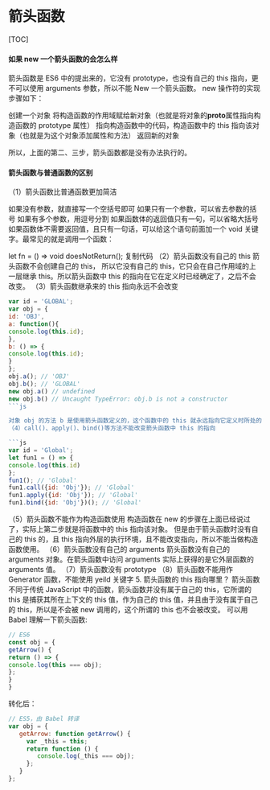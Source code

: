 # 箭头函数

[TOC]

#### 如果 new 一个箭头函数的会怎么样

箭头函数是 ES6 中的提出来的，它没有 prototype，也没有自己的 this 指向，更不可以使用 arguments 参数，所以不能 New 一个箭头函数。
new 操作符的实现步骤如下：

创建一个对象
将构造函数的作用域赋给新对象（也就是将对象的**proto**属性指向构造函数的 prototype 属性）
指向构造函数中的代码，构造函数中的 this 指向该对象（也就是为这个对象添加属性和方法）
返回新的对象

所以，上面的第二、三步，箭头函数都是没有办法执行的。

#### 箭头函数与普通函数的区别

（1）箭头函数比普通函数更加简洁

如果没有参数，就直接写一个空括号即可
如果只有一个参数，可以省去参数的括号
如果有多个参数，用逗号分割
如果函数体的返回值只有一句，可以省略大括号
如果函数体不需要返回值，且只有一句话，可以给这个语句前面加一个 void 关键字。最常见的就是调用一个函数：

let fn = () => void doesNotReturn();
复制代码
（2）箭头函数没有自己的 this
箭头函数不会创建自己的 this， 所以它没有自己的 this，它只会在自己作用域的上一层继承 this。所以箭头函数中 this 的指向在它在定义时已经确定了，之后不会改变。
（3）箭头函数继承来的 this 指向永远不会改变

```js
var id = 'GLOBAL';
var obj = {
id: 'OBJ',
a: function(){
console.log(this.id);
},
b: () => {
console.log(this.id);
}
};
obj.a(); // 'OBJ'
obj.b(); // 'GLOBAL'
new obj.a() // undefined
new obj.b() // Uncaught TypeError: obj.b is not a constructor
```js

对象 obj 的方法 b 是使用箭头函数定义的，这个函数中的 this 就永远指向它定义时所处的全局执行环境中的 this，即便这个函数是作为对象 obj 的方法调用，this 依旧指向 Window 对象。需要注意，定义对象的大括号{}是无法形成一个单独的执行环境的，它依旧是处于全局执行环境中。
（4）call()、apply()、bind()等方法不能改变箭头函数中 this 的指向

```js
var id = 'Global';
let fun1 = () => {
console.log(this.id)
};
fun1(); // 'Global'
fun1.call({id: 'Obj'}); // 'Global'
fun1.apply({id: 'Obj'}); // 'Global'
fun1.bind({id: 'Obj'})(); // 'Global'
```

（5）箭头函数不能作为构造函数使用
构造函数在 new 的步骤在上面已经说过了，实际上第二步就是将函数中的 this 指向该对象。 但是由于箭头函数时没有自己的 this 的，且 this 指向外层的执行环境，且不能改变指向，所以不能当做构造函数使用。
（6）箭头函数没有自己的 arguments
箭头函数没有自己的 arguments 对象。在箭头函数中访问 arguments 实际上获得的是它外层函数的 arguments 值。
（7）箭头函数没有 prototype
（8）箭头函数不能用作 Generator 函数，不能使用 yeild 关键字 5. 箭头函数的 this 指向哪⾥？
箭头函数不同于传统 JavaScript 中的函数，箭头函数并没有属于⾃⼰的 this，它所谓的 this 是捕获其所在上下⽂的 this 值，作为⾃⼰的 this 值，并且由于没有属于⾃⼰的 this，所以是不会被 new 调⽤的，这个所谓的 this 也不会被改变。
可以⽤ Babel 理解⼀下箭头函数:

```js
// ES6
const obj = {
getArrow() {
return () => {
console.log(this === obj);
};
}
}
```

转化后：

```js
// ES5，由 Babel 转译
var obj = {
   getArrow: function getArrow() {
     var _this = this;
     return function () {
        console.log(_this === obj);
     };
   }
};
```
